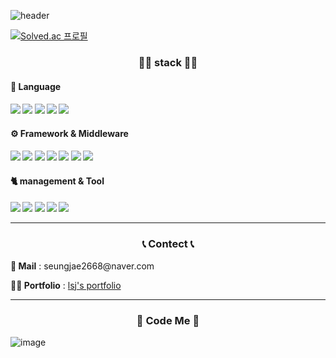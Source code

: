 
![header](https://capsule-render.vercel.app/api?type=waving&color=auto&height=300&section=header&text=LEE%20SEUNGJAE&fontSize=90&animation=fadeIn&fontAlignY=38&desc=Web%20Front%20End%20developer&descAlignY=51&descAlign=62)


[![Solved.ac
프로필](http://mazassumnida.wtf/api/v2/generate_badge?boj=leeseungjae)](https://solved.ac/leeseungjae)

<h3 align="center">👨‍💻 stack 👨‍💻</h3> 

<h4> 📒&nbsp;Language <h4> 
<img src="https://img.shields.io/badge/JavaScript-yellow?style=flat-square&logo=JavaScript&logoColor=white"/>
<img src="https://img.shields.io/badge/HTML5-gray?style=flat-square&logo=HTML5&logoColor=#E34F26"/>
<img src="https://img.shields.io/badge/CSS3-gray?style=flat-square&logo=CSS3&logoColor=1572B6"/>
<img src="https://img.shields.io/badge/C-3766AB?style=flat-square&logo=C&logoColor=white"/>
<img src="https://img.shields.io/badge/Java-orange?style=flat-square&logo=Java&logoColor=white"/>

<h4> ⚙️&nbsp;Framework & Middleware<h4> 
<img src="https://img.shields.io/badge/React-skyblue?style=flat-square&logo=React&logoColor=white"/>
<img src="https://img.shields.io/badge/Redux-blueviolet?style=flat-square&logo=Redux&logoColor=white"/>
<img src="https://img.shields.io/badge/PostCSS-DD3A0A?style=flat-square&logo=PostCSS&logoColor=white"/>
<img src="https://img.shields.io/badge/Jest-orange?style=flat-square&logo=Jest&logoColor=white"/>
<img src="https://img.shields.io/badge/TestingLibrary-red?style=flat-square&logo=TestingLibrary&logoColor=white"/>
<img src="https://img.shields.io/badge/Cypress-black?style=flat-square&logo=Cypress&logoColor=white"/>
<img src="https://img.shields.io/badge/Next.js-black?style=flat-square&logo=Next.js&logoColor=white"/>

<h4> 🐈&nbsp;management & Tool<h4> 
<img src="https://img.shields.io/badge/Git-red?style=flat-square&logo=Git&logoColor=white"/>
<img src="https://img.shields.io/badge/Firebase-gray?style=flat-square&logo=Firebase&logoColor=yellow"/>
<img src="https://img.shields.io/badge/VisualStudioCode-blue?style=flat-square&logo=VisualStudioCode&logoColor=white"/>
<img src="https://img.shields.io/badge/github-black?style=flat-square&logo=github&logoColor=white"/>
<img src="https://img.shields.io/badge/slack-red?style=flat-square&logo=slack&logoColor=white"/>

<hr/>

<h3 align="center">📞 Contect 📞</h3> 

<p><b>📧&nbsp;Mail</b> : seungjae2668@naver.com </p>
<p><b>💁‍♂️&nbsp;Portfolio</b> : <a href = "https://lsjportfolio.netlify.app/">lsj's portfolio</a> </p>

<hr/>
  
<h3 align="center">🍌 Code Me 🍌</h3> 
  
![image](https://user-images.githubusercontent.com/77383581/159660252-faa7004d-e7cf-44f4-8b26-101ab9b29715.png)
  

  
